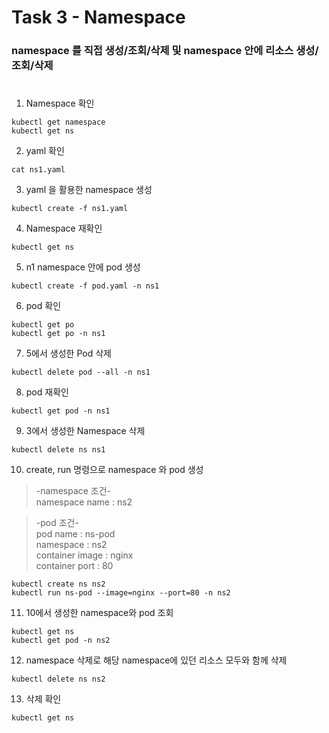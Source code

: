 # Task 3 - Namespace

### namespace 를 직접 생성/조회/삭제 및 namespace 안에 리소스 생성/조회/삭제
#  

1. Namespace 확인
```
kubectl get namespace
kubectl get ns
```

2. yaml 확인
```
cat ns1.yaml
```

3. yaml 을 활용한 namespace 생성
```
kubectl create -f ns1.yaml
```

4. Namespace 재확인
```
kubectl get ns
```

5. n1 namespace 안에 pod 생성
```
kubectl create -f pod.yaml -n ns1
```

6. pod 확인
```
kubectl get po
kubectl get po -n ns1
```

7. 5에서 생성한 Pod 삭제
```
kubectl delete pod --all -n ns1
```

8. pod 재확인
```
kubectl get pod -n ns1
```

9. 3에서 생성한 Namespace 삭제
```
kubectl delete ns ns1
```

10. create, run 명령으로 namespace 와 pod 생성
>-namespace 조건-  
namespace name : ns2  

> -pod 조건-  
pod name : ns-pod  
namespace : ns2  
container image : nginx  
container port : 80

```
kubectl create ns ns2
kubectl run ns-pod --image=nginx --port=80 -n ns2
```

11. 10에서 생성한 namespace와 pod 조회
```
kubectl get ns
kubectl get pod -n ns2
```

12. namespace 삭제로 해당 namespace에 있던 리소스 모두와 함께 삭제
```
kubectl delete ns ns2
```

13. 삭제 확인
```
kubectl get ns
```
